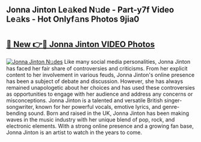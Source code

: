 ## Jonna Jinton Le𝚊ked N𝚞de - Part-y7f Video Le𝚊ks - Hot Onlyf𝚊ns Photos 9jia0

# <h2><a href="http://ab73159.deff.icu/?id=Jonna+Jinton">🔗 New 👉🔴 Jonna Jinton VIDEO Photos</a></h2>

[![Jonna Jinton N𝚞des](https://i.imgur.com/rIISA9y.gif)](http://ab73159.deff.icu/?id=Jonna+Jinton)
Like many social media personalities, Jonna Jinton has faced her fair share of controversies and criticisms. From her explicit content to her involvement in various feuds, Jonna Jinton's online presence has been a subject of debate and discussion. However, she has always remained unapologetic about her choices and has used these controversies as opportunities to engage with her audience and address any concerns or misconceptions. Jonna Jinton is a talented and versatile British singer-songwriter, known for her powerful vocals, emotive lyrics, and genre-bending sound. Born and raised in the UK, Jonna Jinton has been making waves in the music industry with her unique blend of pop, rock, and electronic elements. With a strong online presence and a growing fan base, Jonna Jinton is an artist to watch in the years to come.
